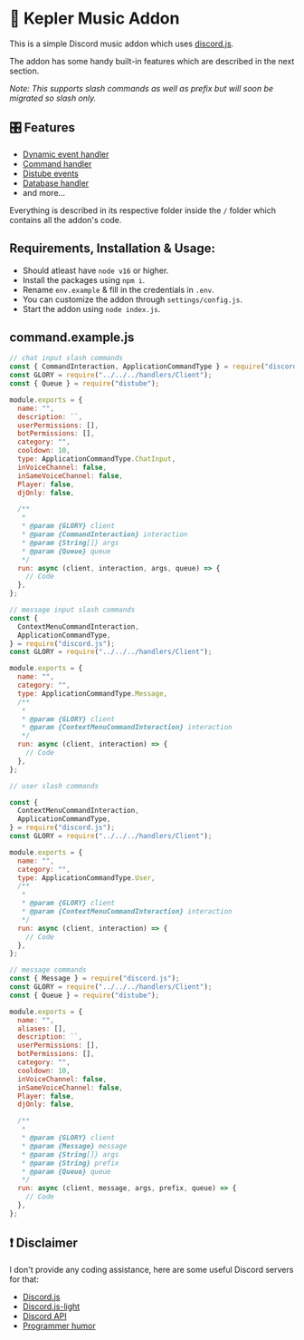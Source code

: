 # 💾  Kepler Music Addon
This is a simple Discord music addon which uses [discord.js](https://discord.js.org/#/).

The addon has some handy built-in features which are described in the next section.

*Note: This supports slash commands as well as prefix but will soon be migrated so slash only.*

## 🎛 Features
- [Dynamic event handler](/handlers/handler.js)
- [Command handler](handlers/functions.js)
- [Distube events](handlers/DistubeEvents.js)
- [Database handler](handlers/Database.js)
- and more...

Everything is described in its respective folder inside the `/` folder which contains all the addon's code. 

## Requirements, Installation & Usage:

- Should atleast have `node v16` or higher.
- Install the packages using `npm i`.
- Rename `env.example` & fill in the credentials in `.env`.
- You can customize the addon through `settings/config.js`.
- Start the addon using `node index.js`.


## command.example.js
```js
// chat input slash commands
const { CommandInteraction, ApplicationCommandType } = require("discord.js");
const GLORY = require("../../../handlers/Client");
const { Queue } = require("distube");

module.exports = {
  name: "",
  description: ``,
  userPermissions: [],
  botPermissions: [],
  category: "",
  cooldown: 10,
  type: ApplicationCommandType.ChatInput,
  inVoiceChannel: false,
  inSameVoiceChannel: false,
  Player: false,
  djOnly: false,

  /**
   *
   * @param {GLORY} client
   * @param {CommandInteraction} interaction
   * @param {String[]} args
   * @param {Queue} queue
   */
  run: async (client, interaction, args, queue) => {
    // Code
  },
};

// message input slash commands
const {
  ContextMenuCommandInteraction,
  ApplicationCommandType,
} = require("discord.js");
const GLORY = require("../../../handlers/Client");

module.exports = {
  name: "",
  category: "",
  type: ApplicationCommandType.Message,
  /**
   *
   * @param {GLORY} client
   * @param {ContextMenuCommandInteraction} interaction
   */
  run: async (client, interaction) => {
    // Code
  },
};

// user slash commands

const {
  ContextMenuCommandInteraction,
  ApplicationCommandType,
} = require("discord.js");
const GLORY = require("../../../handlers/Client");

module.exports = {
  name: "",
  category: "",
  type: ApplicationCommandType.User,
  /**
   *
   * @param {GLORY} client
   * @param {ContextMenuCommandInteraction} interaction
   */
  run: async (client, interaction) => {
    // Code
  },
};

// message commands
const { Message } = require("discord.js");
const GLORY = require("../../../handlers/Client");
const { Queue } = require("distube");

module.exports = {
  name: "",
  aliases: [],
  description: ``,
  userPermissions: [],
  botPermissions: [],
  category: "",
  cooldown: 10,
  inVoiceChannel: false,
  inSameVoiceChannel: false,
  Player: false,
  djOnly: false,

  /**
   *
   * @param {GLORY} client
   * @param {Message} message
   * @param {String[]} args
   * @param {String} prefix
   * @param {Queue} queue
   */
  run: async (client, message, args, prefix, queue) => {
    // Code
  },
};
```
## ❗ Disclaimer
I don't provide any coding assistance, here are some useful Discord servers for that:
- [Discord.js](https://discord.gg/bRCvFy9)
- [Discord.js-light](https://discord.gg/BpeedKh)
- [Discord API](https://discord.gg/discord-api)
- [Programmer humor](https://discord.gg/yFJDGVT6eq)